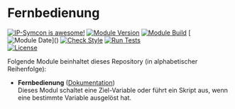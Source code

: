 # Fernbedienung

[![IP-Symcon is awesome!](https://img.shields.io/badge/IP--Symcon-6.1-blue.svg)](https://www.symcon.de)
[![Module Version](https://img.shields.io/badge/Module_Version-8.0-blue.svg)]()
[![Module Build](https://img.shields.io/badge/Module_Build-1-blue.svg)]()
[![Module Date](https://img.shields.io/badge/Module_Date-20230627_(27.06.2023)-blue.svg)]()  
[![Check Style](https://github.com/ubittner/Fernbedienung/workflows/Check%20Style/badge.svg)](https://github.com/ubittner/Fernbedienung/actions)
[![Run Tests](https://github.com/ubittner/Fernbedienung/workflows/Run%20Tests/badge.svg)](https://github.com/ubittner/Fernbedienung/actions)  
[![License](https://img.shields.io/badge/License-CC%20BY--NC--SA%204.0-green.svg)](https://creativecommons.org/licenses/by-nc-sa/4.0/)

Folgende Module beinhaltet dieses Repository (in alphabetischer Reihenfolge):

- __Fernbedienung__ ([Dokumentation](Fernbedienung))  
  Dieses Modul schaltet eine Ziel-Variable oder führt ein Skript aus, wenn eine bestimmte Variable ausgelöst hat.